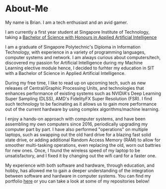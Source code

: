 # About-Me
My name is Brian. I am a tech enthusiast and an avid gamer.

I am currently a first year student at Singapore Institute of Technology, taking a [Bachelor of Science with Honours in Applied Artificial Intelligence](https://www.singaporetech.edu.sg/undergraduate-programmes/applied-artificial-intelligence)

I am a graduate of Singapore Polytechnic's Diploma in Information Technology, with experience in a variety of programming languages, computer systems and network. I am always curious about computers/tech, discovered my passion for Artificial Intelligence during my Machine Learning elective module hence, I decided to furhter my education in SIT with a Bachelor of Science in Applied Artificial Intelligence.

During my free time, I like to read up on upcoming tech, such as new releases of Central/Graphic Processing Units, and technologies that enhances performance of existing systems such as NVIDIA's Deep Learning Super Sampling (DLSS), AMD's FidelityFX Super Resolution (FSR). I find such technology to be facinating as it allows us to gain more performance out of the current hardware by using complex algorithms/machine learning.

I enjoy a hands-on approach with computer systems, and have been assembling my own computers since 2016, periodically upgrading my computer part by part. I have also performed "operations" on multiple laptops, such as swapping out the old hard drive for a blazing fast solid state drive, or adding additional Random Access Memory (RAM) to allow for smoother multi-tasking operations, even replacing the old, worn out battries for new ones. Once, I found the wireless speed of my laptop to be unsatisfactory, and I fixed it by changing out the wifi card for a faster one.

My experience with both software and hardware, through education, and hobby, has allowed me to gain a deeper understanding of the integration between software and hardware in computer systems. You can find my portfolio [here](https://briantham.com) or you can take a look at some of my repositories below!
